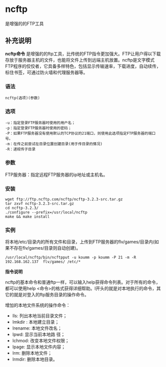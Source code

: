 #  ncftp

是增强的的FTP工具

##  补充说明

**ncftp命令**
是增强的的ftp工具，比传统的FTP指令更加强大。FTP让用户得以下载存放于服务器主机的文件，也能将文件上传到远端主机放置。ncftp是文字模式FTP程序的佼佼者，它具备多样特色，包括显示传输速率，下载进度，自动续传，标住书签，可通过防火墙和代理服务器等。

###  语法

    
    
    ncftp(选项)(参数)
    

###  选项

    
    
    -u：指定登录FTP服务器时使用的用户名；
    -p：指定登录FTP服务器时使用的密码；
    -P：如果FTP服务器没有使用默认的TCP协议的21端口，则使用此选项指定FTP服务器的端口号。
    -m：在传之前尝试在目录位置创建目录(用于传目录的情况)
    -R：递规传子目录
    

###  参数

FTP服务器：指定远程FTP服务器的ip地址或主机名。

###  安装

    
    
    wget ftp://ftp.ncftp.com/ncftp/ncftp-3.2.3-src.tar.gz
    tar zxvf ncftp-3.2.3-src.tar.gz
    cd ncftp-3.2.3/
    ./configure --prefix=/usr/local/ncftp
    make && make install
    

###  实例

将本地/etc/目录内的所有文件和目录，上传到FTP服务器的flv/games/目录内(如果不存在flv/games/目录则自动创建)。

    
    
    /usr/local/ncftp/bin/ncftpput -u koumm -p koumm -P 21 -m -R 192.168.162.137  flv/games/ /etc/*
    

**指令说明**

ncftp的基本命令和普通ftp一样，可以输入help获得命令列表。对于所有的命令，都可以使用help
<命令>的格式获得详细帮助。l开头的就是对本地执行的命令，其它的就是对登入的ftp服务目录的操作命令。

增加的本地文件系统的操作命令：

  * lls: 列出本地当前目录文件； 
  * lmkdir : 本地建立目录； 
  * lrename: 本地文件改名； 
  * lpwd: 显示当前本地路 径； 
  * lchmod: 改变本地文件权限； 
  * lpage: 显示本地文件内容； 
  * lrm: 删除本地文件； 
  * lrmdir: 删除本地目录。 

